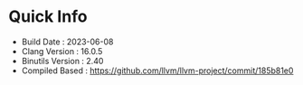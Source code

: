 # Quick Info
* Build Date : 2023-06-08
* Clang Version : 16.0.5
* Binutils Version : 2.40
* Compiled Based : https://github.com/llvm/llvm-project/commit/185b81e0
